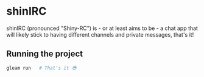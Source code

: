 # shinIRC

shinIRC (pronounced "Shiny-RC") is - or at least aims to be - a chat app that will likely stick to having different channels and private messages, that's it!

## Running the project

```sh
gleam run   # That's it 😎
```
